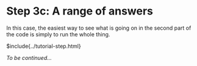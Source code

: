 # Step 3c: A range of answers

In this case, the easiest way to see what is going on in the second part of the code is simply to run the whole thing.

$include{../tutorial-step.html}

*To be continued…*
<!-- $nextstep{003c-a-range-of-answers.md,A range of answers} -->
<script src="/tutorial.bundle.js"></script>
